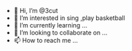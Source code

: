- 👋 Hi, I’m @3cut
- 👀 I’m interested in sing ,play basketball
- 🌱 I’m currently learning ...
- 💞️ I’m looking to collaborate on ...
- 📫 How to reach me ...

<!---
3cut/3cut is a ✨ special ✨ repository because its `README.md` (this file) appears on your GitHub profile.
You can click the Preview link to take a look at your changes.
--->
